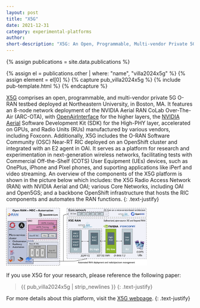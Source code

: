 ```yaml
---
layout: post
title: "X5G"
date: 2021-12-31
category: experimental-platforms
author:
short-description: "X5G: An Open, Programmable, Multi-vendor Private 5G O-RAN Testbed with NVIDIA ARC and OpenAirInterface"
---
```


{% assign publications = site.data.publications %}

{% assign el = publications.other | where: "name", "villa2024x5g" %}
{% assign element = el[0] %}
{% capture pub_villa2024x5g %}
{% include pub-template.html %}
{% endcapture %}

[X5G](https://x5g.org/) comprises an open, programmable, and multi-vendor private 5G O-RAN testbed deployed at Northeastern University, in Boston, MA. It features an 8-node network deployment of the NVIDIA Aerial RAN CoLab Over-The-Air (ARC-OTA), with [OpenAirInterface](https://openairinterface.org/) for the higher layers, the [NVIDIA Aerial](https://docs.nvidia.com/aerial/index.html) Software Development Kit (SDK) for the High-PHY layer, accelerated on GPUs, and Radio Units (RUs) manufactured by various vendors, including Foxconn. Additionally, X5G includes the O-RAN Software Community (OSC) Near-RT RIC deployed on an OpenShift cluster and integrated with an E2 agent in OAI.
It serves as a platform for research and experimentation in next-generation wireless networks, facilitating tests with Commercial Off-the-Shelf (COTS) User Equipment (UEs) devices, such as OnePlus, iPhone and Pixel phones, and suporting applications like iPerf and video streaming. 
An overview of the components of the X5G platform is shown in the picture below which includes: the X5G Radio Access Network (RAN) with NVIDIA Aerial and OAI; various Core Networks, including OAI and Open5GS; and a backbone OpenShift infrastructure that hosts the RIC components and automates the RAN functions.
{: .text-justify}

<img src="/assets/post-assets/x5g-e2e-overview.png" class="post-image" alt="X5G End-to-end Overview" width="75%">

If you use X5G for your research, please reference the following paper:

> {{ pub_villa2024x5g | strip_newlines }}
> {: .text-justify}

For more details about this platform, visit the [X5G webpage](https://x5g.org).
{: .text-justify}
